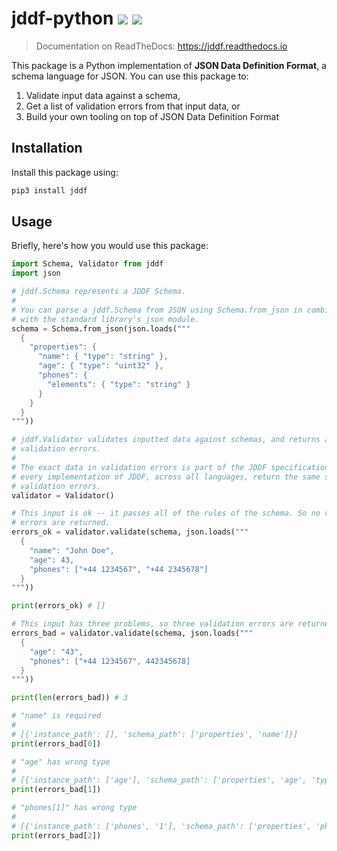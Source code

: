 # jddf-python [![][pypi-badge]][pypi-url] [![][ci-badge]][ci-url]

> Documentation on ReadTheDocs: https://jddf.readthedocs.io

This package is a Python implementation of **JSON Data Definition Format**, a
schema language for JSON. You can use this package to:

1. Validate input data against a schema,
2. Get a list of validation errors from that input data, or
3. Build your own tooling on top of JSON Data Definition Format

[pypi-badge]: https://img.shields.io/pypi/v/jddf
[ci-badge]: https://github.com/jddf/jddf-python/workflows/Python%20CI/badge.svg?branch=master
[pypi-url]: https://pypi.org/project/jddf
[ci-url]: https://github.com/jddf/jddf-python/actions

## Installation

Install this package using:

```bash
pip3 install jddf
```

## Usage

Briefly, here's how you would use this package:

```python
import Schema, Validator from jddf
import json

# jddf.Schema represents a JDDF Schema.
#
# You can parse a jddf.Schema from JSON using Schema.from_json in combination
# with the standard library's json module.
schema = Schema.from_json(json.loads("""
  {
    "properties": {
      "name": { "type": "string" },
      "age": { "type": "uint32" },
      "phones": {
        "elements": { "type": "string" }
      }
    }
  }
"""))

# jddf.Validator validates inputted data against schemas, and returns a list of
# validation errors.
#
# The exact data in validation errors is part of the JDDF specification, so
# every implementation of JDDF, across all languages, return the same sort of
# validation errors.
validator = Validator()

# This input is ok -- it passes all of the rules of the schema. So no validation
# errors are returned.
errors_ok = validator.validate(schema, json.loads("""
  {
    "name": "John Doe",
    "age": 43,
    "phones": ["+44 1234567", "+44 2345678"]
  }
"""))

print(errors_ok) # []

# This input has three problems, so three validation errors are returned.
errors_bad = validator.validate(schema, json.loads("""
  {
    "age": "43",
    "phones": ["+44 1234567", 442345678]
  }
"""))

print(len(errors_bad)) # 3

# "name" is required
#
# [{'instance_path': [], 'schema_path': ['properties', 'name']}]
print(errors_bad[0])

# "age" has wrong type
#
# [{'instance_path': ['age'], 'schema_path': ['properties', 'age', 'type']}]
print(errors_bad[1])

# "phones[1]" has wrong type
#
# [{'instance_path': ['phones', '1'], 'schema_path': ['properties', 'phones', 'elements', 'type']}]
print(errors_bad[2])
```
